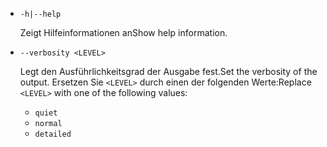 * `-h|--help`

  <span data-ttu-id="6950d-101">Zeigt Hilfeinformationen an</span><span class="sxs-lookup"><span data-stu-id="6950d-101">Show help information.</span></span>

* `--verbosity <LEVEL>`

  <span data-ttu-id="6950d-102">Legt den Ausführlichkeitsgrad der Ausgabe fest.</span><span class="sxs-lookup"><span data-stu-id="6950d-102">Set the verbosity of the output.</span></span> <span data-ttu-id="6950d-103">Ersetzen Sie `<LEVEL>` durch einen der folgenden Werte:</span><span class="sxs-lookup"><span data-stu-id="6950d-103">Replace `<LEVEL>` with one of the following values:</span></span>
  
  * `quiet`
  * `normal`
  * `detailed`